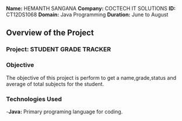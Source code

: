 **Name:** HEMANTH SANGANA
**Company:** COCTECH IT SOLUTIONS
**ID:** CT12DS1068
**Domain:** Java Programming
**Duration:** June to August


## Overview of the Project

### Project: STUDENT GRADE TRACKER

### Objective
The objective of this project is perform to get a name,grade,status and average of total subjects for the student.

### Technologies Used
-**Java:** Primary programing language for coding.

